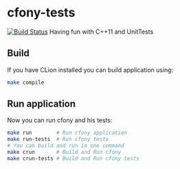 # cfony-tests
[![Build Status](https://travis-ci.org/alexmanno/cfony-tests.svg?branch=master)](https://travis-ci.org/alexmanno/cfony-tests)
Having fun with C++11 and UnitTests

## Build
If you have CLion installed you can build application using:
```sh
make compile
```

## Run application
Now you can run cfony and his tests:
```sh
make run        # Run cfony application
make run-tests  # Run cfony tests
# You can build and run in one command
make crun       # Build and Run cfony
make crun-tests # Build and Run cfony tests
```
